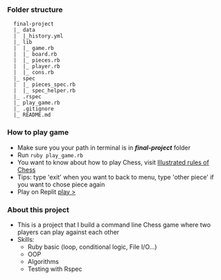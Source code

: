 ### Folder structure
```
  final-project
  |_ data
  |  |_history.yml
  |_ lib
  |  |_ game.rb
  |  |_ board.rb
  |  |_ pieces.rb
  |  |_ player.rb
  |  |_ cons.rb
  |_ spec
  |  |_ pieces_spec.rb  
  |  |_ spec_helper.rb  
  |_ .rspec
  |_ play_game.rb
  |_ .gitignore
  |_ README.md
```

### How to play game
- Make sure you your path in terminal is in ***final-project*** folder
- Run `ruby play_game.rb`
- You want to know about how to play Chess, visit [Illustrated rules of Chess](http://www.chessvariants.org/d.chess/chess.html)
- Tips: type 'exit' when you want to back to menu, type 'other piece' if you want to chose piece again
- Play on Replit [play >](https://replit.com/@DavidRoark/the-odin-project)

### About this project
- This is a project that I build a command line Chess game where two players can play against each other
- Skills:
  - Ruby basic (loop, conditional logic, File I/O...)
  - OOP
  - Algorithms
  - Testing with Rspec
